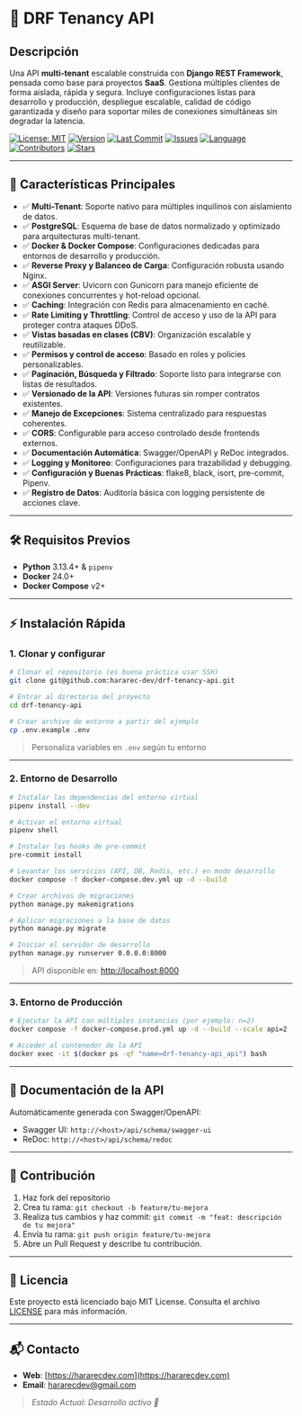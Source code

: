 # 🚀 DRF Tenancy API


## Descripción

Una API **multi-tenant** escalable construida con **Django REST Framework**, pensada como base para proyectos **SaaS**. Gestiona múltiples clientes de forma aislada, rápida y segura. Incluye configuraciones listas para desarrollo y producción, despliegue escalable, calidad de código garantizada y diseño para soportar miles de conexiones simultáneas sin degradar la latencia.

[![License: MIT](https://img.shields.io/badge/License-MIT-blue.svg)](LICENSE)
[![Version](https://img.shields.io/github/v/release/hararec-dev/drf-tenancy-api)](https://github.com/hararec-dev/drf-tenancy-api/releases)
[![Last Commit](https://img.shields.io/github/last-commit/hararec-dev/drf-tenancy-api)](https://github.com/hararec-dev/drf-tenancy-api/commits/main)
[![Issues](https://img.shields.io/github/issues/hararec-dev/drf-tenancy-api)](https://github.com/hararec-dev/drf-tenancy-api/issues)
[![Language](https://img.shields.io/github/languages/top/hararec-dev/drf-tenancy-api)](https://github.com/hararec-dev/drf-tenancy-api)
[![Contributors](https://img.shields.io/github/contributors/hararec-dev/drf-tenancy-api)](https://github.com/hararec-dev/drf-tenancy-api/graphs/contributors)
[![Stars](https://img.shields.io/github/stars/hararec-dev/drf-tenancy-api)](https://github.com/hararec-dev/drf-tenancy-api)

---

## 🌟 Características Principales

* ✅ **Multi-Tenant**: Soporte nativo para múltiples inquilinos con aislamiento de datos.
* ✅ **PostgreSQL**: Esquema de base de datos normalizado y optimizado para arquitecturas multi-tenant.
* ✅ **Docker & Docker Compose**: Configuraciones dedicadas para entornos de desarrollo y producción.
* ✅ **Reverse Proxy y Balanceo de Carga**: Configuración robusta usando Nginx.
* ✅ **ASGI Server**: Uvicorn con Gunicorn para manejo eficiente de conexiones concurrentes y hot-reload opcional.
* ✅ **Caching**: Integración con Redis para almacenamiento en caché.
* ✅ **Rate Limiting y Throttling**: Control de acceso y uso de la API para proteger contra ataques DDoS.
* ✅ **Vistas basadas en clases (CBV)**: Organización escalable y reutilizable.
* ✅ **Permisos y control de acceso**: Basado en roles y policies personalizables.
* ✅ **Paginación, Búsqueda y Filtrado**: Soporte listo para integrarse con listas de resultados.
* ✅ **Versionado de la API**: Versiones futuras sin romper contratos existentes.
* ✅ **Manejo de Excepciones**: Sistema centralizado para respuestas coherentes.
* ✅ **CORS**: Configurable para acceso controlado desde frontends externos.
* ✅ **Documentación Automática**: Swagger/OpenAPI y ReDoc integrados.
* ✅ **Logging y Monitoreo**: Configuraciones para trazabilidad y debugging.
* ✅ **Configuración y Buenas Prácticas**: flake8, black, isort, pre-commit, Pipenv.
* ✅ **Registro de Datos**: Auditoría básica con logging persistente de acciones clave.
<!-- * ✅ **Tareas Asíncronas**: Uso de Celery con RabbitMQ para procesamiento en segundo plano. -->
<!-- * ✅ **Carga y Envió de Archivos**: Endpoints para subir y descargar archivos. -->

<!-- ---

## 📚 Tabla de Contenidos

1. [Requisitos Previos](#-requisitos-previos)
2. [Instalación Rápida](#-instalaci%C3%B3n-r%C3%A1pida)
3. [Uso](#-uso)

   * [Entorno de Desarrollo](#entorno-de-desarrollo)
   * [Entorno de Producción](#entorno-de-producci%C3%B3n)
4. [Documentación de la API](#-documentaci%C3%B3n-de-la-api)
5. [Testing](#-testing)
6. [CI/CD](#-cicd)
5. [Contribución](#-contribuci%C3%B3n)
6. [Licencia](#-licencia)
7. [Contacto](#-contacto) -->

---

## 🛠️ Requisitos Previos

* **Python** 3.13.4+ & `pipenv`
* **Docker** 24.0+
* **Docker Compose**  v2+

---

## ⚡ Instalación Rápida

### 1. Clonar y configurar

```bash
# Clonar el repositorio (es buena práctica usar SSH)
git clone git@github.com:hararec-dev/drf-tenancy-api.git
```

```bash
# Entrar al directorio del proyecto
cd drf-tenancy-api
```

```bash
# Crear archivo de entorno a partir del ejemplo
cp .env.example .env
```

> Personaliza variables en `.env` según tu entorno

---

### 2. Entorno de Desarrollo

```bash
# Instalar las dependencias del entorno virtual
pipenv install --dev
```

```bash
# Activar el entorno virtual
pipenv shell
```

```bash
# Instalar los hooks de pre-commit
pre-commit install
```

```bash
# Levantar los servicios (API, DB, Redis, etc.) en modo desarrollo
docker compose -f docker-compose.dev.yml up -d --build
```

```bash
# Crear archivos de migraciones
python manage.py makemigrations
```

```bash
# Aplicar migraciones a la base de datos
python manage.py migrate
```

```bash
# Iniciar el servidor de desarrollo
python manage.py runserver 0.0.0.0:8000
```

> API disponible en: [http://localhost:8000](http://localhost:8000)

---

### 3. Entorno de Producción

```bash
# Ejecutar la API con múltiples instancias (por ejemplo: n=2)
docker compose -f docker-compose.prod.yml up -d --build --scale api=2
```

```bash
# Acceder al contenedor de la API
docker exec -it $(docker ps -qf "name=drf-tenancy-api_api") bash
```

---

## 📄 Documentación de la API

Automáticamente generada con Swagger/OpenAPI:

* Swagger UI: `http://<host>/api/schema/swagger-ui`
* ReDoc: `http://<host>/api/schema/redoc`

<!-- ---

## 🚦 Testing

```bash
# Ejecutar tests y generar reporte de cobertura
docker compose -f docker-compose.dev.yml run --rm api pytest --cov=.
```

---

## 🤖 CI/CD

La carpeta `.github/workflows/ci.yml` incluye un pipeline que:

1. Instala dependencias
2. Ejecuta linters y formateo
3. Corre pruebas y verifica cobertura mínima
4. Publica badge de estado en el README -->

---

## 🤝 Contribución

1. Haz fork del repositorio
2. Crea tu rama: `git checkout -b feature/tu-mejora`
3. Realiza tus cambios y haz commit: `git commit -m "feat: descripción de tu mejora"`
4. Envía tu rama: `git push origin feature/tu-mejora`
5. Abre un Pull Request y describe tu contribución.

---

## 📜 Licencia

Este proyecto está licenciado bajo MIT License. Consulta el archivo [LICENSE](LICENSE) para más información.

---

## 📬 Contacto

* **Web**: [https://hararecdev.com](https://hararecdev.com)
* **Email**: [hararecdev@gmail.com](mailto:hararecdev@gmail.com)

> *Estado Actual: Desarrollo activo 🚧*
